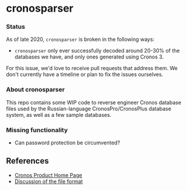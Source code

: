 # cronosparser

### Status

As of late 2020, `cronosparser` is broken in the following ways:

* `cronosparser` only ever successfully decoded around 20-30% of the
  databases we have, and only ones generated using Cronos 3.

For this issue, we'd love to receive pull requests that address
them. We don't currently have a timeline or plan to fix the issues
ourselves.

### About cronosparser

This repo contains some WIP code to reverse engineer Cronos database files
used by the Russian-language CronosPro/CronosPlus database system, as well
as a few sample databases.

### Missing functionality

* Can password protection be circumvented?

## References

* [Cronos Product Home Page](http://www.cronos.ru/)
* [Discussion of the file format](http://sergsv.narod.ru/cronos.htm)
